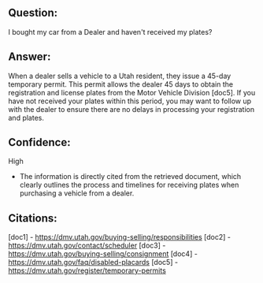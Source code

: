 ## Question: 
I bought my car from a Dealer and haven't received my plates?
## Answer: 
When a dealer sells a vehicle to a Utah resident, they issue a 45-day temporary permit. This permit allows the dealer 45 days to obtain the registration and license plates from the Motor Vehicle Division [doc5]. If you have not received your plates within this period, you may want to follow up with the dealer to ensure there are no delays in processing your registration and plates.
## Confidence: 
High
- The information is directly cited from the retrieved document, which clearly outlines the process and timelines for receiving plates when purchasing a vehicle from a dealer.

## Citations:
[doc1] - https://dmv.utah.gov/buying-selling/responsibilities
[doc2] - https://dmv.utah.gov/contact/scheduler
[doc3] - https://dmv.utah.gov/buying-selling/consignment
[doc4] - https://dmv.utah.gov/faq/disabled-placards
[doc5] - https://dmv.utah.gov/register/temporary-permits
